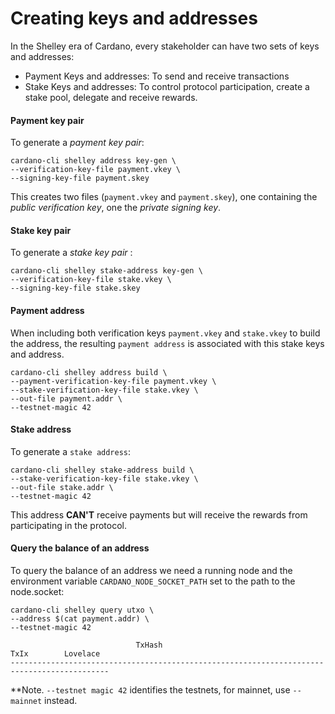 # Creating keys and addresses

In the Shelley era of Cardano, every stakeholder can have two sets of keys and addresses:

* Payment Keys and addresses: To send and receive transactions
* Stake Keys and addresses: To control protocol participation, create a stake pool, delegate and receive rewards.

#### Payment key pair

To generate a _payment key pair_:

    cardano-cli shelley address key-gen \
    --verification-key-file payment.vkey \
    --signing-key-file payment.skey

This creates two files (`payment.vkey` and `payment.skey`), one containing the _public verification key_, one the _private signing key_.

#### Stake key pair
To generate a _stake key pair_ :

    cardano-cli shelley stake-address key-gen \
    --verification-key-file stake.vkey \
    --signing-key-file stake.skey

#### Payment address
When including both verification keys `payment.vkey` and `stake.vkey` to build the address, the resulting `payment address` is associated with this stake keys and address.

    cardano-cli shelley address build \
    --payment-verification-key-file payment.vkey \
    --stake-verification-key-file stake.vkey \
    --out-file payment.addr \
    --testnet-magic 42

#### Stake address

To generate a `stake address`:

    cardano-cli shelley stake-address build \
    --stake-verification-key-file stake.vkey \
    --out-file stake.addr \
    --testnet-magic 42

This address __CAN'T__ receive payments but will receive the rewards from participating in the protocol.


#### Query the balance of an address

To query the balance of an address we need a running node and the environment variable `CARDANO_NODE_SOCKET_PATH` set to the path to the node.socket:

    cardano-cli shelley query utxo \
    --address $(cat payment.addr) \
    --testnet-magic 42

```
                            TxHash                                 TxIx        Lovelace
--------------------------------------------------------------------------------------------
```

**Note. `--testnet magic 42` identifies the testnets, for mainnet, use `--mainnet` instead.

